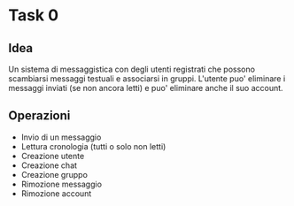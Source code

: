 # Task 0

## Idea
Un sistema di messaggistica con degli utenti registrati che possono scambiarsi messaggi testuali e associarsi in gruppi.
L'utente puo' eliminare i messaggi inviati (se non ancora letti) e puo' eliminare anche il suo account.

## Operazioni

* Invio di un messaggio
* Lettura cronologia (tutti o solo non letti)
* Creazione utente
* Creazione chat
* Creazione gruppo
* Rimozione messaggio
* Rimozione account

